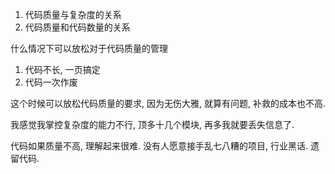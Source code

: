 1. 代码质量与复杂度的关系
2. 代码质量和代码数量的关系

什么情况下可以放松对于代码质量的管理
1. 代码不长, 一页搞定
2. 代码一次作废

这个时候可以放松代码质量的要求, 因为无伤大雅, 就算有问题, 补救的成本也不高.

我感觉我掌控复杂度的能力不行, 顶多十几个模块, 再多我就要丢失信息了.

代码如果质量不高, 理解起来很难. 没有人愿意接手乱七八糟的项目, 行业黑话. 遗留代码.


